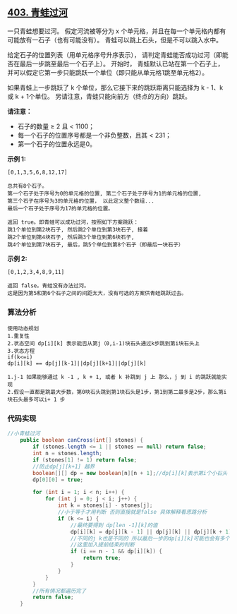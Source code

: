 ## [403. 青蛙过河](https://leetcode-cn.com/problems/frog-jump/)

一只青蛙想要过河。 假定河流被等分为 x 个单元格，并且在每一个单元格内都有可能放有一石子（也有可能没有）。 青蛙可以跳上石头，但是不可以跳入水中。

给定石子的位置列表（用单元格序号升序表示）， 请判定青蛙能否成功过河（即能否在最后一步跳至最后一个石子上）。 开始时， 青蛙默认已站在第一个石子上，并可以假定它第一步只能跳跃一个单位（即只能从单元格1跳至单元格2）。

如果青蛙上一步跳跃了 k 个单位，那么它接下来的跳跃距离只能选择为 k - 1、k 或 k + 1个单位。 另请注意，青蛙只能向前方（终点的方向）跳跃。

**请注意：**

- 石子的数量 ≥ 2 且 < 1100；
- 每一个石子的位置序号都是一个非负整数，且其 < 231；
- 第一个石子的位置永远是0。

**示例 1:**

```
[0,1,3,5,6,8,12,17]

总共有8个石子。
第一个石子处于序号为0的单元格的位置, 第二个石子处于序号为1的单元格的位置,
第三个石子在序号为3的单元格的位置， 以此定义整个数组...
最后一个石子处于序号为17的单元格的位置。

返回 true。即青蛙可以成功过河，按照如下方案跳跃： 
跳1个单位到第2块石子, 然后跳2个单位到第3块石子, 接着 
跳2个单位到第4块石子, 然后跳3个单位到第6块石子, 
跳4个单位到第7块石子, 最后，跳5个单位到第8个石子（即最后一块石子）
```

**示例 2:**

```
[0,1,2,3,4,8,9,11]

返回 false。青蛙没有办法过河。 
这是因为第5和第6个石子之间的间距太大，没有可选的方案供青蛙跳跃过去。
```

### 算法分析

```
使用动态规划
1.重复性  
2.状态空间 dp[i][k] 表示能否从第j（0,i-1)块石头通过k步跳到第i块石头上
3.状态方程
if(k<=i)
dp[i][k] == dp[j][k-1]||dp[j][k+1]||dp[j][k]

1.j-1 如果能够通过 k -1 , k + 1, 或者 k 补跳到 j 上 那么，j 到 i 的跳跃就能实现
2.假设一直都是跳最大步数，第0块石头跳到第1块石头是1步，第1到第二最多是2步，那么第i块石头最多可以i+ 1 步
```

### 代码实现

```java
//小青蛙过河
    public boolean canCross(int[] stones) {
        if (stones.length <= 1 || stones == null) return false;
        int n = stones.length;
        if (stones[1] != 1) return false;
		//防止dp[j][k+1] 越界
        boolean[][] dp = new boolean[n][n + 1];//dp[i][k]表示第i个小石头 能否通过前一个小石头j通过k步跳达
        dp[0][0] = true;

        for (int i = 1; i < n; i++) {
            for (int j = 0; j < i; j++) {
                int k = stones[i] - stones[j];
                //小于等于才用判断 否则直接就是false 具体解释看思路分析
                if (k <= i) {
                    //最终要得到 dp[len -1][k]的值
                    dp[i][k] = dp[j][k - 1] || dp[j][k] || dp[j][k + 1];
                    //不同的j k也是不同的 所以最后一步的dp[i][k]可能也会有多个 但是我们只要一个满足就可以判断了
                    //这里加入提前结束的判断
                    if (i == n - 1 && dp[i][k]) {
                        return true;
                    }
                }
            }
        }
        //所有情况都遍历完了
        return false;
    }
```

